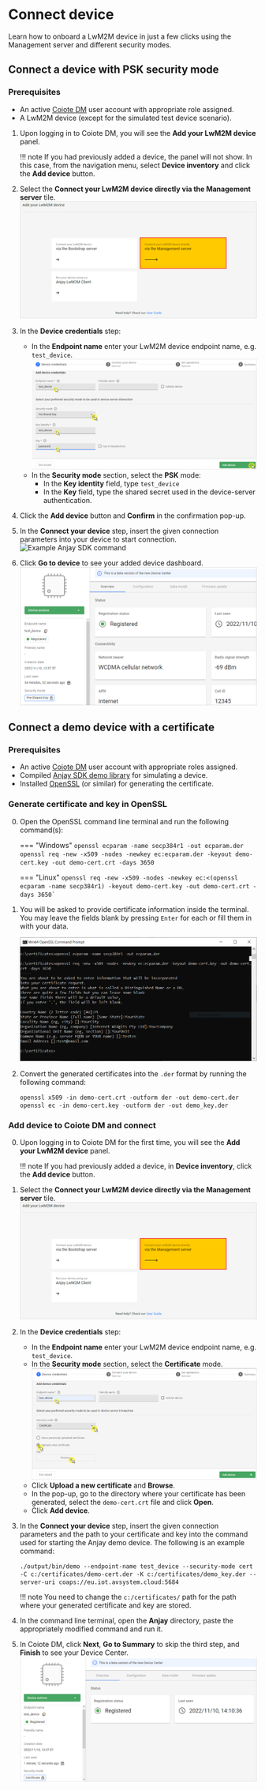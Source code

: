 # Connect device

Learn how to onboard a LwM2M device in just a few clicks using the Management server and different security modes.   

## Connect a device with PSK security mode

### Prerequisites

- An active [Coiote DM](https://eu.iot.avsystem.cloud) user account with appropriate role assigned.
- A LwM2M device (except for the simulated test device scenario).

1. Upon logging in to Coiote DM, you will see the **Add your LwM2M device** panel.

    !!! note
        If you had previously added a device, the panel will not show. In this case, from the navigation menu, select **Device inventory** and click the **Add device** button.

2. Select the **Connect your LwM2M device directly via the Management server** tile.
   ![Add via Mgmt](images/mgmt_tile.png "Add via Mgmt")
3. In the **Device credentials** step:
     - In the **Endpoint name** enter your LwM2M device endpoint name, e.g. `test_device`.
         ![Device credentials step](images/add_mgmt_quick.png "Device credentials step")
     - In the **Security mode** section, select the **PSK** mode:
          - In the **Key identity** field, type `test_device`
          - In the **Key** field, type the shared secret used in the device-server authentication.  
4. Click the **Add device** button and **Confirm** in the confirmation pop-up.
5. In the **Connect your device** step, insert the given connection parameters into your device to start connection.
    ![Example Anjay SDK command](images/anjay.png "Example Anjay command")
6. Click **Go to device** to see your added device dashboard.
    ![Registered device](images/registered_device.png "Registered device")

## Connect a demo device with a certificate

### Prerequisites

- An active [Coiote DM](https://eu.iot.avsystem.cloud) user account with appropriate roles assigned.
- Compiled [Anjay SDK demo library](https://github.com/AVSystem/Anjay) for simulating a device.
- Installed [OpenSSL](https://www.openssl.org) (or similar) for generating the certificate.

### Generate certificate and key in OpenSSL

0. Open the OpenSSL command line terminal and run the following command(s):

    === "Windows"
        ```
        openssl ecparam -name secp384r1 -out ecparam.der
        openssl req -new -x509 -nodes -newkey ec:ecparam.der -keyout demo-cert.key -out demo-cert.crt -days 3650
        ```

    === "Linux"
        ```
        openssl req -new -x509 -nodes -newkey ec:<(openssl ecparam -name secp384r1) -keyout demo-cert.key -out demo-cert.crt -days 3650`
        ```

2. You will be asked to provide certificate information inside the terminal. You may leave the fields blank by pressing `Enter` for each or fill them in with your data.

    ![Generating certificate and key](images/openssl_cli.PNG "Generating certificate and key")

3. Convert the generated certificates into the `.der` format by running the following command:

    ```
    openssl x509 -in demo-cert.crt -outform der -out demo-cert.der
    openssl ec -in demo-cert.key -outform der -out demo_key.der
    ```

### Add device to Coiote DM and connect

0. Upon logging in to Coiote DM for the first time, you will see the **Add your LwM2M device** panel.

    !!! note
        If you had previously added a device, in **Device inventory**, click the **Add device** button.

0. Select the **Connect your LwM2M device directly via the Management server** tile.
   ![Add via Mgmt](images/mgmt_tile.png "Add via Mgmt")
0. In the **Device credentials** step:
     - In the **Endpoint name** enter your LwM2M device endpoint name, e.g. `test_device`.
     - In the **Security mode** section, select the **Certificate** mode.
        ![Device credentials step](images/add_mgmt_cert.png "Device credentials step")
     - Click **Upload a new certificate** and **Browse**.
     - In the pop-up, go to the directory where your certificate has been generated, select the `demo-cert.crt` file and click **Open**. 
     - Click **Add device**.
0. In the **Connect your device** step, insert the given connection parameters and the path to your certificate and key into the command used for starting the Anjay demo device. The following is an example command:

    ```
    ./output/bin/demo --endpoint-name test_device --security-mode cert -C c:/certificates/demo-cert.der -K c:/certificates/demo_key.der --server-uri coaps://eu.iot.avsystem.cloud:5684
    ```
 
    !!! note
        You need to change the `c:/certificates/` path for the path where your generated certificate and key are stored.   
0. In the command line terminal, open the **Anjay** directory, paste the appropriately modified command and run it.
0. In Coiote DM, click **Next**, **Go to Summary** to skip the third step, and **Finish** to see your Device Center.
    ![Registered device](images/registered_device_cert.png "Registered device")
